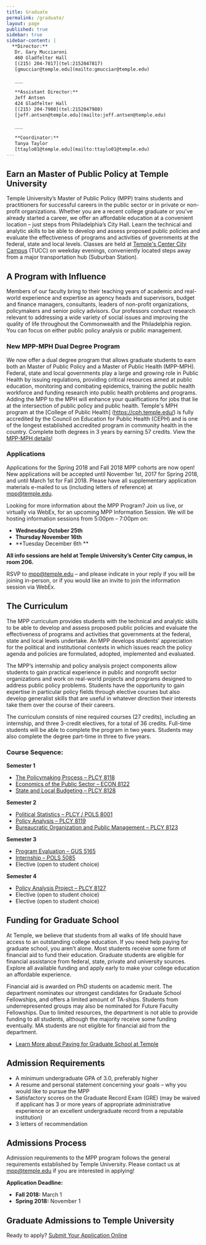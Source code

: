 ```yaml
---
title: Graduate
permalink: /graduate/
layout: page
published: true
sidebar: true
sidebar-content: |
  **Director:**  
   Dr. Gary Mucciaroni  
   460 Gladfelter Hall  
   [(215) 204-7817](tel:2152047817)  
   [gmucciar@temple.edu](mailto:gmucciar@temple.edu)  
   
   ___
   
   **Assistant Director:**  
   Jeff Antsen  
   424 Gladfelter Hall  
   [(215) 204-7980](tel:2152047980)  
   [jeff.antsen@temple.edu](mailto:jeff.antsen@temple.edu)  
   
   ___
   
   **Coordinator:**  
   Tanya Taylor    
   [ttaylo01@temple.edu](mailto:ttaylo01@temple.edu)
---
```

## Earn an Master of Public Policy at Temple University
Temple University’s Master of Public Policy (MPP) trains students and practitioners for successful careers in the public sector or in private or non-profit organizations. Whether you are a recent college graduate or you've already started a career, we offer an affordable education at a convenient location – just steps from Philadelphia’s City Hall. Learn the technical and analytic skills to be able to develop and assess proposed public policies and evaluate the effectiveness of programs and activities of governments at the federal, state and local levels. Classes are held at [Temple's Center City Campus](https://www.temple.edu/tucc/) (TUCC) on weekday evenings, conveniently located steps away from a major transportation hub (Suburban Station). 

## A Program with Influence
Members of our faculty bring to their teaching years of academic and real-world experience and expertise as agency heads and supervisors, budget and finance managers, consultants, leaders of non-profit organizations, policymakers and senior policy advisors. Our professors conduct research relevant to addressing a wide variety of social issues and improving the quality of life throughout the Commonwealth and the Philadelphia region. You can focus on either public policy analysis or public management.

### New MPP-MPH Dual Degree Program
We now offer a dual degree program that allows graduate students to earn both an Master of Public Policy and a Master of Public Health (MPP-MPH). Federal, state and local governments play a large and growing role in Public Health by issuing regulations, providing critical resources aimed at public education, monitoring and combating epidemics, training the public health workforce and funding research into public health problems and programs. Adding the MPP to the MPH will enhance your qualifications for jobs that lie at the intersection of public policy and public health. Temple's MPH program at the [College of Public Health] (https://cph.temple.edu/) is fully accredited by the Council on Education for Public Health (CEPH) and is one of the longest established accredited program in community health in the country. Complete both degrees in 3 years by earning 57 credits. View the [MPP-MPH details](https://liberalarts.temple.edu/sites/liberalarts/files/MPP-MPH-website-copy%20%281%29.pdf)!

### Applications

Applications for the Spring 2018 and Fall 2018 MPP cohorts are now open! New applications will be accepted until November 1st, 2017 for Spring 2018, and until March 1st for Fall 2018. Please have all supplementary application materials e-mailed to us (including letters of reference) at [mpp@temple.edu](mailto:mpp@temple.edu).

Looking for more information about the MPP Program? Join us live, or virtually via WebEx, for an upcoming MPP Information Session. We will be hosting information sessions from 5:00pm – 7:00pm on:

- **Wednesday October 25th**
- **Thursday November 16th**
- **Tuesday December 6th **

**All info sessions are held at Temple University’s Center City campus, in room 206.**

RSVP to [mpp@temple.edu](mailto:mpp@temple.edu) – and please indicate in your reply if you will be joining in-person, or if you would like an invite to join the information session via WebEx.

## The Curriculum

The MPP curriculum provides students with the technical and analytic skills to be able to develop and assess proposed public policies and evaluate the effectiveness of programs and activities that governments at the federal, state and local levels undertake. An MPP develops students’ appreciation for the political and institutional contexts in which issues reach the policy agenda and policies are formulated, adopted, implemented and evaluated.

The MPP’s internship and policy analysis project components allow students to gain practical experience in public and nonprofit sector organizations and work on real-world projects and programs designed to address public policy problems.  Students have the opportunity to gain expertise in particular policy fields through elective courses but also develop generalist skills that are useful in whatever direction their interests take them over the course of their careers.

The curriculum consists of nine required courses (27 credits), including an internship, and three 3-credit electives, for a total of 36 credits. Full-time students will be able to complete the program in two years.  Students may also complete the degree part-time in three to five years.

### Course Sequence:

**Semester 1**
- [The Policymaking Process – PLCY 8118](http://bulletin.temple.edu/search/?P=PLCY%208118)
- [Economics of the Public Sector – ECON 8122](http://bulletin.temple.edu/search/?P=ECON%208122)
- [State and Local Budgeting – PLCY 8128](http://bulletin.temple.edu/search/?P=PLCY%208128)

**Semester 2**
- [Political Statistics – PLCY / POLS 8001](http://bulletin.temple.edu/search/?P=POLS%208001)
- [Policy Analysis – PLCY 8119](http://bulletin.temple.edu/search/?P=PLCY%208119)
- [Bureaucratic Organization and Public Management – PLCY 8123](http://bulletin.temple.edu/search/?P=PLCY%208123)

**Semester 3**
- [Program Evaluation – GUS 5165](http://bulletin.temple.edu/search/?P=GUS%205165)
- [Internship – POLS 5085](http://bulletin.temple.edu/search/?P=PLCY%205085)
- Elective (open to student choice)

**Semester 4**
- [Policy Analysis Project – PLCY 8127](http://bulletin.temple.edu/search/?P=PLCY%208127)
- Elective (open to student choice)
- Elective (open to student choice)

## Funding for Graduate School
At Temple, we believe that students from all walks of life should have access to an outstanding college education. If you need help paying for graduate school, you aren’t alone. Most students receive some form of financial aid to fund their education. Graduate students are eligible for financial assistance from federal, state, private and university sources. Explore all available funding and apply early to make your college education an affordable experience.

Financial aid is awarded on PhD students on academic merit. The department nominates our strongest candidates for Graduate School Fellowships, and offers a limited amount of TA-ships. Students from underrepresented groups may also be nominated for Future Faculty Fellowships. Due to limited resources, the department is not able to provide funding to all students, although the majority receive some funding eventually. MA students are not eligible for financial aid from the department.

- [Learn More about Paying for Graduate School at Temple](http://www.temple.edu/grad/finances/)

## Admission Requirements
- A minimum undergraduate GPA of 3.0, preferably higher
- A resume and personal statement concerning your goals – why you would like to pursue the MPP
- Satisfactory scores on the Graduate Record Exam (GRE) (may be waived if applicant has 3 or more years of appropriate administrative experience or an excellent undergraduate record from a reputable institution)
- 3 letters of recommendation

## Admissions Process
Admission requirements to the MPP program follows the general requirements established by Temple University. Please contact us at [mpp@temple.edu](mailto_mpp@temple.edu) if you are interested in applying! 

**Application Deadline:**<br>
- **Fall 2018:** March 1 <br>
- **Spring 2018:** November 1 <br>

## Graduate Admissions to Temple University
Ready to apply? [Submit Your Application Online](https://prd-wlssb.temple.edu/prod8/bwskalog.P_DispLoginNon)
